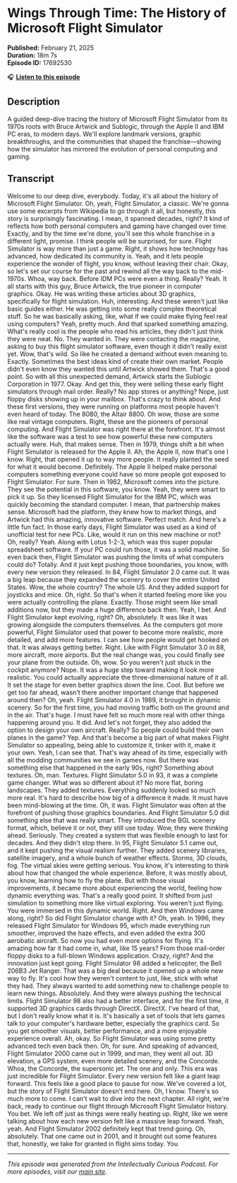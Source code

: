 # Wings Through Time: The History of Microsoft Flight Simulator

**Published:** February 21, 2025  
**Duration:** 18m 7s  
**Episode ID:** 17692530

🎧 **[Listen to this episode](https://intellectuallycurious.buzzsprout.com/2529712/episodes/17692530-wings-through-time-the-history-of-microsoft-flight-simulator)**

## Description

A guided deep-dive tracing the history of Microsoft Flight Simulator from its 1970s roots with Bruce Artwick and Sublogic, through the Apple II and IBM PC eras, to modern days. We'll explore landmark versions, graphic breakthroughs, and the communities that shaped the franchise—showing how the simulator has mirrored the evolution of personal computing and gaming.

## Transcript

Welcome to our deep dive, everybody. Today, it's all about the history of Microsoft Flight Simulator. Oh, yeah, Flight Simulator, a classic. We're gonna use some excerpts from Wikipedia to go through it all, but honestly, this story is surprisingly fascinating. I mean, it spanned decades, right? It kind of reflects how both personal computers and gaming have changed over time. Exactly, and by the time we're done, you'll see this whole franchise in a different light, promise. I think people will be surprised, for sure. Flight Simulator is way more than just a game. Right, it shows how technology has advanced, how dedicated its community is. Yeah, and it lets people experience the wonder of flight, you know, without leaving their chair. Okay, so let's set our course for the past and rewind all the way back to the mid-1970s. Whoa, way back. Before IDM PCs were even a thing. Really? Yeah. It all starts with this guy, Bruce Artwick, the true pioneer in computer graphics. Okay. He was writing these articles about 3D graphics, specifically for flight simulation. Huh, interesting. And these weren't just like basic guides either. He was getting into some really complex theoretical stuff. So he was basically asking, like, what if we could make flying feel real using computers? Yeah, pretty much. And that sparked something amazing. What's really cool is the people who read his articles, they didn't just think they were neat. No. They wanted in. They were contacting the magazine, asking to buy this flight simulator software, even though it didn't really exist yet. Wow, that's wild. So like he created a demand without even meaning to. Exactly. Sometimes the best ideas kind of create their own market. People didn't even know they wanted this until Artwick showed them. That's a good point. So with all this unexpected demand, Artwick starts the Sublogic Corporation in 1977. Okay. And get this, they were selling these early flight simulators through mail order. Really? No app stores or anything? Nope, just floppy disks showing up in your mailbox. That's crazy to think about. And these first versions, they were running on platforms most people haven't even heard of today. The 8080, the Altair 8800. Oh wow, those are some like real vintage computers. Right, these are the pioneers of personal computing. And Flight Simulator was right there at the forefront. It's almost like the software was a test to see how powerful these new computers actually were. Huh, that makes sense. Then in 1979, things shift a bit when Flight Simulator is released for the Apple II. Ah, the Apple II, now that's one I know. Right, that opened it up to way more people. It really planted the seed for what it would become. Definitely. The Apple II helped make personal computers something everyone could have so more people got exposed to Flight Simulator. For sure. Then in 1982, Microsoft comes into the picture. They see the potential in this software, you know. Yeah, they were smart to pick it up. So they licensed Flight Simulator for the IBM PC, which was quickly becoming the standard computer. I mean, that partnership makes sense. Microsoft had the platform, they knew how to market things, and Artwick had this amazing, innovative software. Perfect match. And here's a little fun fact. In those early days, Flight Simulator was used as a kind of unofficial test for new PCs. Like, would it run on this new machine or not? Oh, really? Yeah. Along with Lotus 1-2-3, which was this super popular spreadsheet software. If your PC could run those, it was a solid machine. So even back then, Flight Simulator was pushing the limits of what computers could do? Totally. And it just kept pushing those boundaries, you know, with every new version they released. In 84, Flight Simulator 2.0 came out. It was a big leap because they expanded the scenery to cover the entire United States. Wow, the whole country? The whole US. And they added support for joysticks and mice. Oh, right. So that's when it started feeling more like you were actually controlling the plane. Exactly. Those might seem like small additions now, but they made a huge difference back then. Yeah, I bet. And Flight Simulator kept evolving, right? Oh, absolutely. It was like it was growing alongside the computers themselves. As the computers got more powerful, Flight Simulator used that power to become more realistic, more detailed, and add more features. I can see how people would get hooked on that. It was always getting better. Right. Like with Flight Simulator 3.0 in 88, more aircraft, more airports. But the real change was, you could finally see your plane from the outside. Oh, wow. So you weren't just stuck in the cockpit anymore? Nope. It was a huge step toward making it look more realistic. You could actually appreciate the three-dimensional nature of it all. It set the stage for even better graphics down the line. Cool. But before we get too far ahead, wasn't there another important change that happened around then? Oh, yeah. Flight Simulator 4.0 in 1989, it brought in dynamic scenery. So for the first time, you had moving traffic both on the ground and in the air. That's huge. I must have felt so much more real with other things happening around you. It did. And let's not forget, they also added the option to design your own aircraft. Really? So people could build their own planes in the game? Yep. And that's become a big part of what makes Flight Simulator so appealing, being able to customize it, tinker with it, make it your own. Yeah, I can see that. That's way ahead of its time, especially with all the modding communities we see in games now. But there was something else that happened in the early 90s, right? Something about textures. Oh, man. Textures. Flight Simulator 5.0 in 93, it was a complete game changer. What was so different about it? No more flat, boring landscapes. They added textures. Everything suddenly looked so much more real. It's hard to describe how big of a difference it made. It must have been mind-blowing at the time. Oh, it was. Flight Simulator was often at the forefront of pushing those graphics boundaries. And Flight Simulator 5.0 did something else that was really smart. They introduced the BGL scenery format, which, believe it or not, they still use today. Wow, they were thinking ahead. Seriously. They created a system that was flexible enough to last for decades. And they didn't stop there. In 95, Flight Simulator 5.1 came out, and it kept pushing the visual realism further. They added scenery libraries, satellite imagery, and a whole bunch of weather effects. Storms, 3D clouds, fog. The virtual skies were getting serious. You know, it's interesting to think about how that changed the whole experience. Before, it was mostly about, you know, learning how to fly the plane. But with those visual improvements, it became more about experiencing the world, feeling how dynamic everything was. That's a really good point. It shifted from just simulation to something more like virtual exploring. You weren't just flying. You were immersed in this dynamic world. Right. And then Windows came along, right? So did Flight Simulator change with it? Oh, yeah. In 1996, they released Flight Simulator for Windows 95, which made everything run smoother, improved the haze effects, and even added the extra 300 aerobatic aircraft. So now you had even more options for flying. It's amazing how far it had come in, what, like 15 years? From those mail-order floppy disks to a full-blown Windows application. Crazy, right? And the innovation just kept going. Flight Simulator 98 added a helicopter, the Bell 206B3 Jet Ranger. That was a big deal because it opened up a whole new way to fly. It's cool how they weren't content to just, like, stick with what they had. They always wanted to add something new to challenge people to learn new things. Absolutely. And they were always pushing the technical limits. Flight Simulator 98 also had a better interface, and for the first time, it supported 3D graphics cards through DirectX. DirectX. I've heard of that, but I don't really know what it is. It's basically a set of tools that lets games talk to your computer's hardware better, especially the graphics card. So you get smoother visuals, better performance, and a more enjoyable experience overall. Ah, okay. So Flight Simulator was using some pretty advanced tech even back then. Oh, for sure. And speaking of advanced, Flight Simulator 2000 came out in 1999, and man, they went all out. 3D elevation, a GPS system, even more detailed scenery, and the Concorde. Whoa, the Concorde, the supersonic jet. The one and only. This era was just incredible for Flight Simulator. Every new version felt like a giant leap forward. This feels like a good place to pause for now. We've covered a lot, but the story of Flight Simulator doesn't end here. Oh, I know. There's so much more to come. I can't wait to dive into the next chapter. All right, we're back, ready to continue our flight through Microsoft Flight Simulator history. You bet. We left off just as things were really heating up. Right, like we were talking about how each new version felt like a massive leap forward. Yeah, yeah. And Flight Simulator 2002 definitely kept that trend going. Oh, absolutely. That one came out in 2001, and it brought out some features that, honestly, we take for granted in flight sims today. You

---
*This episode was generated from the Intellectually Curious Podcast. For more episodes, visit our [main site](https://intellectuallycurious.buzzsprout.com).*
